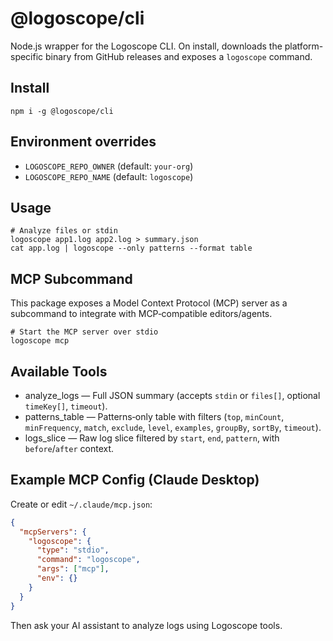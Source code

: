 @logoscope/cli
================

Node.js wrapper for the Logoscope CLI. On install, downloads the platform-specific binary from GitHub releases and exposes a `logoscope` command.

Install
-------

```
npm i -g @logoscope/cli
```

Environment overrides
---------------------

- `LOGOSCOPE_REPO_OWNER` (default: `your-org`)
- `LOGOSCOPE_REPO_NAME` (default: `logoscope`)

Usage
-----

```
# Analyze files or stdin
logoscope app1.log app2.log > summary.json
cat app.log | logoscope --only patterns --format table
```

MCP Subcommand
--------------

This package exposes a Model Context Protocol (MCP) server as a subcommand to integrate with MCP‑compatible editors/agents.

```
# Start the MCP server over stdio
logoscope mcp
```

Available Tools
---------------

- analyze_logs — Full JSON summary (accepts `stdin` or `files[]`, optional `timeKey[]`, `timeout`).
- patterns_table — Patterns‑only table with filters (`top`, `minCount`, `minFrequency`, `match`, `exclude`, `level`, `examples`, `groupBy`, `sortBy`, `timeout`).
- logs_slice — Raw log slice filtered by `start`, `end`, `pattern`, with `before`/`after` context.

Example MCP Config (Claude Desktop)
-----------------------------------

Create or edit `~/.claude/mcp.json`:

```json
{
  "mcpServers": {
    "logoscope": {
      "type": "stdio",
      "command": "logoscope",
      "args": ["mcp"],
      "env": {}
    }
  }
}
```

Then ask your AI assistant to analyze logs using Logoscope tools.
